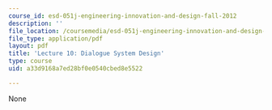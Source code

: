 ```yaml
---
course_id: esd-051j-engineering-innovation-and-design-fall-2012
description: ''
file_location: /coursemedia/esd-051j-engineering-innovation-and-design-fall-2012/a33d9168a7ed28bf0e0540cbed8e5522_MITESD_051JF12_Lec10.pdf
file_type: application/pdf
layout: pdf
title: 'Lecture 10: Dialogue System Design'
type: course
uid: a33d9168a7ed28bf0e0540cbed8e5522

---
```

None